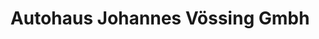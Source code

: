 ---
title: "Autohaus Johannes Vössing Gmbh"
url: /beverungen/autohaus-johannes-voessing-gmbh-blankenauer-strasse/
shop: Autohaus
---